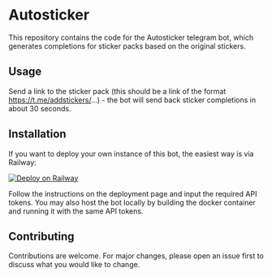 # Autosticker

This repository contains the code for the Autosticker telegram bot, which generates completions for sticker packs based
on the original stickers.

## Usage

Send a link to the sticker pack (this should be a link of the format https://t.me/addstickers/...) - the bot will send 
back sticker completions in about 30 seconds.

## Installation

If you want to deploy your own instance of this bot, the easiest way is via Railway:

[![Deploy on Railway](https://railway.app/button.svg)](https://railway.app/new/template/JTCuYw?referralCode=ifVnil)

Follow the instructions on the deployment page and input the required API tokens. You may also host the bot locally by 
building the docker container and running it with the same API tokens.

## Contributing

Contributions are welcome. For major changes, please open an issue first to discuss what you would like to change.
